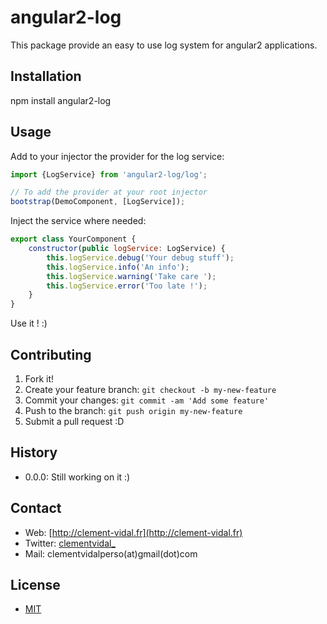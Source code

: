 # angular2-log

This package provide an easy to use log system for angular2 applications.

## Installation

npm install angular2-log

## Usage

Add to your injector the provider for the log service:
```javascript
import {LogService} from 'angular2-log/log';

// To add the provider at your root injector
bootstrap(DemoComponent, [LogService]);
```

Inject the service where needed:

```javascript
export class YourComponent {
    constructor(public logService: LogService) {
		this.logService.debug('Your debug stuff');
		this.logService.info('An info');
		this.logService.warning('Take care ');
		this.logService.error('Too late !');
    }
}
```

Use it ! :)

## Contributing

1. Fork it!
2. Create your feature branch: `git checkout -b my-new-feature`
3. Commit your changes: `git commit -am 'Add some feature'`
4. Push to the branch: `git push origin my-new-feature`
5. Submit a pull request :D

## History

* 0.0.0: Still working on it :)

## Contact

* Web: [http://clement-vidal.fr](http://clement-vidal.fr)
* Twitter: [clementvidal_](https://twitter.com/clementvidal_)
* Mail: clementvidalperso(at)gmail(dot)com

## License

* [MIT](https://opensource.org/licenses/MIT)
